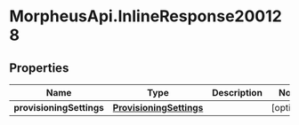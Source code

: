 # MorpheusApi.InlineResponse200128

## Properties

Name | Type | Description | Notes
------------ | ------------- | ------------- | -------------
**provisioningSettings** | [**ProvisioningSettings**](ProvisioningSettings.md) |  | [optional] 


